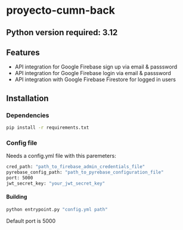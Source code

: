 # proyecto-cumn-back
## Python version required:  3.12

## Features

- API integration for Google Firebase sign up via email & passsword
- API integration for Google Firebase login via email & passsword
- API integration with Google Firebase Firestore for logged in users


## Installation
### Dependencies

```sh
pip install -r requirements.txt
```
### Config file

Needs a config.yml file with this paremeters:
```sh
cred_path: "path_to_firebase_admin_credentials_file"
pyrebase_config_path: "path_to_pyrebase_configuration_file"
port: 5000
jwt_secret_key: "your_jwt_secret_key"
```


#### Building 

```sh
python entrypoint.py "config.yml path"
```
Default port is 5000